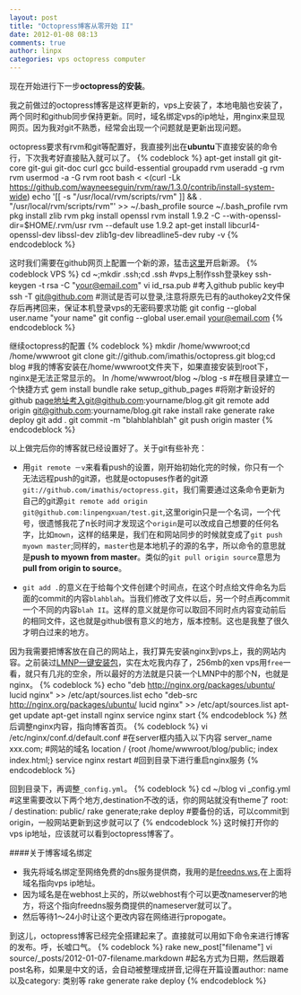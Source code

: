 ```yaml
---
layout: post
title: "Octopress博客从零开始 II"
date: 2012-01-08 08:13
comments: true
author: linpx
categories: vps octopress computer
---
```

现在开始进行下一步**octopress的安装**。

我之前做过的octopress博客是这样更新的，vps上安装了，本地电脑也安装了，两个同时和github同步保持更新。同时，域名绑定vps的ip地址，用nginx来显现网页。因为我对git不熟悉，经常会出现一个问题就是更新出现问题。<!--more-->

octopress要求有rvm和git等配置好，我直接列出在**ubuntu**下直接安装的命令行，下次我考好直接贴入就可以了。
{% codeblock %}
apt-get install git git-core git-gui git-doc curl gcc build-essential
groupadd rvm
useradd -g rvm rvm
usermod -a -G rvm root
bash < <(curl -Lk https://github.com/wayneeseguin/rvm/raw/1.3.0/contrib/install-system-wide)
echo '[[ -s "/usr/local/rvm/scripts/rvm" ]] && . "/usr/local/rvm/scripts/rvm"' >> ~/.bash_profile
source ~/.bash_profile
rvm pkg install zlib
rvm pkg install openssl
rvm install 1.9.2 -C --with-openssl-dir=$HOME/.rvm/usr
rvm --default use 1.9.2
apt-get install libcurl4-openssl-dev libssl-dev zlib1g-dev libreadline5-dev
ruby -v
{% endcodeblock %}

这时我们需要在github网页上配置一个新的源，猛击[这里](https://github.com/repositories/new)开启新源。
{% codeblock VPS %}
cd ~;mkdir .ssh;cd .ssh #vps上制作ssh登录key
ssh-keygen -t rsa -C "your@email.com"
vi id_rsa.pub #考入github public key中
ssh -T git@github.com #测试是否可以登录,注意将原先已有的authokey2文件保存后再拷回来，保证本机登录vps的无密码要求功能
git config --global user.name "your name"
git config --global user.email your@email.com
{% endcodeblock %}

继续octopress的配置
{% codeblock %}
mkdir /home/wwwroot;cd /home/wwwroot
git clone git://github.com/imathis/octopress.git blog;cd blog #我的博客安装在/home/wwwroot文件夹下，如果直接安装到root下，nginx是无法正常显示的。
ln /home/wwwroot/blog ~/blog -s #在根目录建立一个快捷方式
gem install bundle
rake setup_github_pages #将刚才新设好的github page地址考入git@github.com:yourname/blog.git
git remote add origin git@github.com:yourname/blog.git
rake install
rake generate
rake deploy
git add .
git commit -m "blahblahblah"
git push origin master
{% endcodeblock %}

以上做完后你的博客就已经设置好了。关于git有些补充：

*	用`git remote －v`来看看push的设置，刚开始初始化完的时候，你只有一个无法远程push的git源，也就是octopuses作者的git源`git://github.com/imathis/octopress.git`，我们需要通过这条命令更新为自己的git源`git remote add origin git@github.com:linpengxuan/test.git`,这里origin只是一个名词，一个代号，很遗憾我花了n长时间才发现这个`origin`是可以改成自己想要的任何名字，比如`mown`，这样的结果是，我们在和网站同步的时候就变成了`git push myown master`;同样的，`master`也是本地机子的源的名字，所以命令的意思就是**push to myown from master**。类似的`git pull origin source`意思为**pull from origin to source**。

*	`git add .`的意义在于给每个文件创建个时间点，在这个时点给文件命名为后面的commit的内容`blahblah`。当我们修改了文件以后，另一个时点再commit一个不同的内容`blah II`。这样的意义就是你可以取回不同时点内容变动前后的相同文件，这也就是github很有意义的地方，版本控制。这也是我整了很久才明白过来的地方。

因为我需要把博客放在自己的网站上，我打算先安装nginx到vps上，我的网站内容。之前装过[LMNP一键安装包](http://lnmp.org/)，实在太吃我内存了，256mb的xen vps用`free`一看，就只有几兆的空余，所以最好的方法就是只装一个LMNP中的那个N，也就是nginx。
{% codeblock %}
echo "deb http://nginx.org/packages/ubuntu/ lucid nginx" >> /etc/apt/sources.list
echo "deb-src http://nginx.org/packages/ubuntu/ lucid nginx" >> /etc/apt/sources.list
apt-get update 
apt-get install nginx
service nginx start
{% endcodeblock %}
然后调整nginx内容，指向博客首页。
{% codeblock %}
vi /etc/nginx/conf.d/default.conf #在server框内插入以下内容
server_name  xxx.com; #网站的域名 
location / {root   /home/wwwroot/blog/public;
                   index  index.html;}
service nginx restart #回到目录下进行重启nginx服务
{% endcodeblock %}

回到目录下，再调整`_config.yml`。
{% codeblock %}
cd ~/blog
vi _config.yml #这里需要改以下两个地方,destination不改的话，你的网站就没有theme了
root: /
destination: public/
rake generate;rake deploy #要备份的话，可以commit到origin，一般网站更新到这步就可以了
{% endcodeblock %}
这时候打开你的vps ip地址，应该就可以看到octopress博客了。

####关于博客域名绑定
*	我先将域名绑定至网络免费的dns服务提供商，我用的是[freedns.ws](http://freedns.ws),在上面将域名指向vps ip地址。
*	因为域名是在webhost上买的，所以webhost有个可以更改nameserver的地方，将这个指向freedns服务商提供的nameserver就可以了。
*	然后等待1～24小时让这个更改内容在网络进行propogate。

到这儿，octopress博客已经完全搭建起来了。直接就可以用如下命令来进行博客的发布。呼，长嘘口气。
{% codeblock %}
rake new_post["filename"]
vi source/_posts/2012-01-07-filename.markdown #起名方式为日期，然后跟着post名称，如果是中文的话，会自动被整理成拼音,记得在开篇设置author: name以及category: 类别等
rake generate
rake deploy
{% endcodeblock %}

